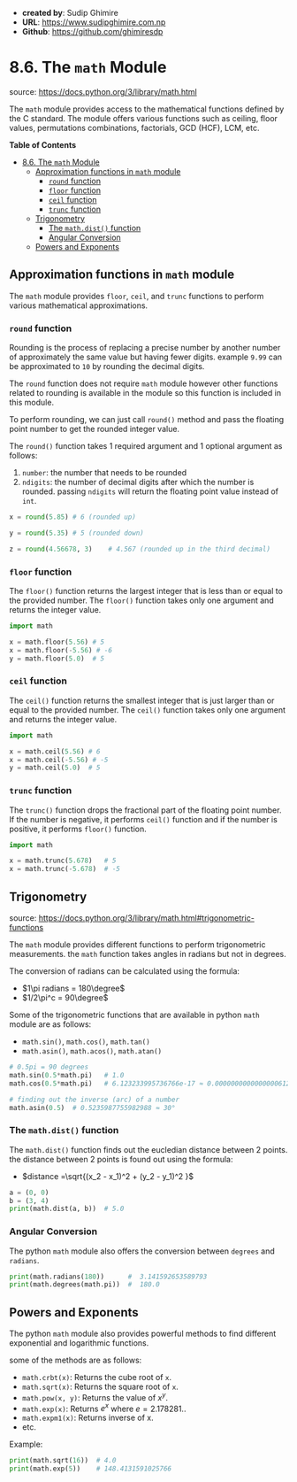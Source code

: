 - **created by**: Sudip Ghimire
- **URL**: https://www.sudipghimire.com.np
- **Github**: https://github.com/ghimiresdp

# 8.6. The `math` Module
source: https://docs.python.org/3/library/math.html

The `math` module provides access to the mathematical functions defined by the C
standard. The module offers various functions such as ceiling, floor values,
permutations combinations, factorials, GCD (HCF), LCM, etc.

**Table of Contents**
- [8.6. The `math` Module](#86-the-math-module)
  - [Approximation functions in `math` module](#approximation-functions-in-math-module)
    - [`round` function](#round-function)
    - [`floor` function](#floor-function)
    - [`ceil` function](#ceil-function)
    - [`trunc` function](#trunc-function)
  - [Trigonometry](#trigonometry)
    - [The `math.dist()` function](#the-mathdist-function)
    - [Angular Conversion](#angular-conversion)
  - [Powers and Exponents](#powers-and-exponents)

## Approximation functions in `math` module
The `math` module provides `floor`, `ceil`, and `trunc` functions to perform
various mathematical approximations.

### `round` function
Rounding is the process of replacing a precise number by another number of
approximately the same value but having fewer digits. example `9.99` can be
approximated to `10` by rounding the decimal digits.


The `round` function does not require `math` module however other functions
related to rounding is available in the module so this function is included in
this module.

To perform rounding, we can just call `round()` method and pass the floating
point number to get the rounded integer value.

The `round()` function takes 1 required argument and 1 optional argument as
follows:

1. `number`: the number that needs to be rounded
2. `ndigits`: the number of decimal digits after which the number is rounded.
   passing `ndigits` will return the floating point value instead of `int`.

```python
x = round(5.85) # 6 (rounded up)

y = round(5.35) # 5 (rounded down)

z = round(4.56678, 3)    # 4.567 (rounded up in the third decimal)

```

### `floor` function

The `floor()` function returns the largest integer that is less than or equal to
the provided number. The `floor()` function takes only one argument and returns
the integer value.

```python
import math

x = math.floor(5.56) # 5
x = math.floor(-5.56) # -6
y = math.floor(5.0)  # 5
```

### `ceil` function

The `ceil()` function returns the smallest integer that is just larger than or
equal to the provided number. The `ceil()` function takes only one argument and
returns the integer value.

```python
import math

x = math.ceil(5.56) # 6
x = math.ceil(-5.56) # -5
y = math.ceil(5.0)  # 5
```

### `trunc` function

The `trunc()` function drops the fractional part of the floating point number.
If the number is negative, it performs `ceil()` function and if the number is
positive, it performs `floor()` function.

```python
import math

x = math.trunc(5.678)   # 5
x = math.trunc(-5.678)  # -5

```

## Trigonometry
source: https://docs.python.org/3/library/math.html#trigonometric-functions

The `math` module provides different functions to perform trigonometric
measurements. the `math` function takes angles in radians but not in degrees.

The conversion of radians can be calculated using the formula:

- $1\pi radians = 180\degree$
- $1/2\pi^c = 90\degree$

Some of the trigonometric functions that are available in python `math` module
are as follows:

- `math.sin()`, `math.cos()`, `math.tan()`
- `math.asin()`, `math.acos()`, `math.atan()`

```python
# 0.5pi = 90 degrees
math.sin(0.5*math.pi)   # 1.0
math.cos(0.5*math.pi)   # 6.123233995736766e-17 ≈ 0.00000000000000006123

# finding out the inverse (arc) of a number
math.asin(0.5)  # 0.5235987755982988 ≈ 30°
```


### The `math.dist()` function

The `math.dist()` function finds out the eucledian distance between 2 points.
the distance between 2 points is found out using the formula:

- $distance =\sqrt{(x_2 - x_1)^2 + (y_2 - y_1)^2 }$

```py
a = (0, 0)
b = (3, 4)
print(math.dist(a, b))  # 5.0
```

### Angular Conversion

The python `math` module also offers the conversion between `degrees` and
`radians`.

```py
print(math.radians(180))      #  3.141592653589793
print(math.degrees(math.pi))  #  180.0
```

## Powers and Exponents

The python `math` module also provides powerful methods to find different
exponential and logarithmic functions.

some of the methods are as follows:

- `math.crbt(x)`: Returns the cube root of `x`.
- `math.sqrt(x)`: Returns the square root of `x`.
- `math.pow(x, y)`: Returns the value of $x^y$.
- `math.exp(x)`: Returns $e^x$ where $e=2.178281..$
- `math.expm1(x)`: Returns inverse of x.
- etc.

Example:
```py
print(math.sqrt(16))  # 4.0
print(math.exp(5))    # 148.4131591025766
```

